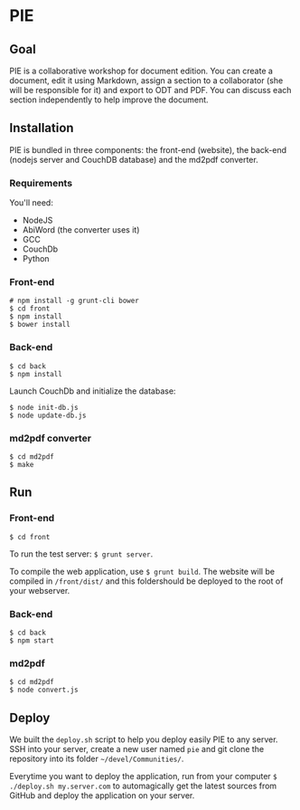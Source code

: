 # PIE

## Goal
PIE is a collaborative workshop for document edition. You can create a document, edit it using Markdown, assign a section to a collaborator (she will be responsible for it) and export to ODT and PDF. You can discuss each section independently to help improve the document.

## Installation

PIE is bundled in three components: the front-end (website), the back-end (nodejs server and CouchDB database) and the md2pdf converter.

### Requirements

You'll need:

* NodeJS
* AbiWord (the converter uses it)
* GCC
* CouchDb
* Python

### Front-end

```
# npm install -g grunt-cli bower
$ cd front
$ npm install
$ bower install
```

### Back-end
```
$ cd back
$ npm install
```

Launch CouchDb and initialize the database:

```
$ node init-db.js
$ node update-db.js
```

### md2pdf converter
```
$ cd md2pdf
$ make
```

## Run

### Front-end

```
$ cd front
```

To run the test server: `$ grunt server`.

To compile the web application, use `$ grunt build`. The website will be compiled in `/front/dist/` and this foldershould be deployed to the root of your webserver.

### Back-end
```
$ cd back
$ npm start
```

### md2pdf
```
$ cd md2pdf
$ node convert.js
```

## Deploy
We built the `deploy.sh` script to help you deploy easily PIE to any server. SSH into your server, create a new user named `pie` and git clone the repository into its folder `~/devel/Communities/`.


Everytime you want to deploy the application, run from your computer  `$ ./deploy.sh my.server.com` to automagically get the latest sources from GitHub and deploy the application on your server.